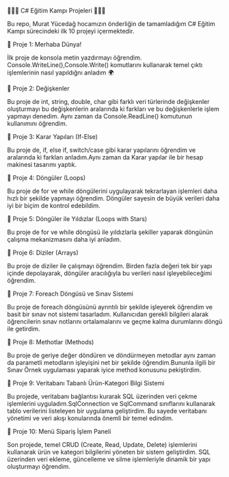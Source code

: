 🚀🚀🚀 C# Eğitim Kampı Projeleri 🚀🚀🚀

Bu repo, Murat Yücedağ hocamızın önderliğin de  tamamladığım C# Eğitim Kampı sürecindeki ilk 10 projeyi içermektedir.

📍 Proje 1: Merhaba Dünya!

İlk proje de konsola metin yazdırmayı öğrendim. Console.WriteLine(),Console.Write() komutlarını kullanarak temel çıktı işlemlerinin nasıl yapıldığnı anladım 🌍

📍 Proje 2: Değişkenler

Bu proje de int, string, double, char gibi farklı veri türlerinde değişkenler oluşturmayı bu değişkenlerin aralarında ki farkları ve bu değişkenlerle işlem yapmayı denedim.
Aynı zaman da Console.ReadLine() komutunun kullanımını öğrendim.

📍 Proje 3: Karar Yapıları (If-Else)

Bu proje de, if, else if, switch/case gibi karar yapılarını öğrendim ve aralarında ki farkları anladım.Aynı zaman da Karar yapılar ile bir hesap makinesi tasarımı yaptık.

📍 Proje 4: Döngüler (Loops)

Bu proje de for ve while döngülerini uygulayarak tekrarlayan işlemleri daha hızlı bir şekilde yapmayı öğrendim. Döngüler sayesin de büyük verileri daha iyi bir biçim de kontrol edebildim.

📍 Proje 5: Döngüler ile Yıldızlar (Loops with Stars)

Bu proje de for ve while döngüsü ile yıldızlarla şekiller yaparak döngünün çalışma mekanizmasını daha iyi anladım.

📍 Proje 6: Diziler (Arrays)

Bu proje de diziler ile çalışmayı öğrendim. Birden fazla değeri tek bir yapı içinde depolayarak, döngüler aracılığıyla bu verileri nasıl işleyebileceğimi öğrendim.

📍 Proje 7: Foreach Döngüsü ve Sınav Sistemi

Bu proje de foreach döngüsünü ayrıntılı bir şekilde işleyerek öğrendim ve basit bir sınav not sistemi tasarladım. Kullanıcıdan gerekli bilgileri alarak öğrencilerin sınav notlarını ortalamalarını ve geçme kalma durumlarını döngü ile getirdim.

📍 Proje 8: Methotlar (Methods) 

Bu proje de geriye değer döndüren ve döndürmeyen metodlar aynı zaman da parametli metodların işleyişini net bir şekilde öğrendim.Bununla ilgili bir Sınav Örnek uygulaması yaparak iyice method konusunu pekiştirdim.

📍 Proje 9: Veritabanı Tabanlı Ürün-Kategori Bilgi Sistemi

Bu projede, veritabanı bağlantısı kurarak SQL üzerinden veri çekme işlemlerini uyguladım.SqlConnection ve SqlCommand sınıflarını kullanarak tablo verilerini listeleyen bir uygulama geliştirdim.
Bu sayede veritabanı yönetimi ve veri akışı konularında önemli bir temel edindim.

📍 Proje 10: Menü Sipariş İşlem Paneli

Son projede, temel CRUD (Create, Read, Update, Delete) işlemlerini kullanarak ürün ve kategori bilgilerini yöneten bir sistem geliştirdim.
SQL üzerinden veri ekleme, güncelleme ve silme işlemleriyle dinamik bir yapı oluşturmayı öğrendim.
